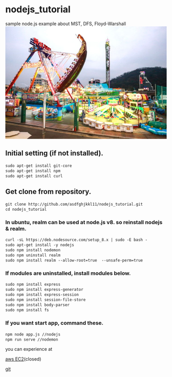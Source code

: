 # nodejs_tutorial
sample node.js example about MST, DFS, Floyd-Warshall
![img0](https://github.com/asdfghjkkl11/nodejs_tutorial/blob/master/public/images/f1.png)
## Initial setting (if not installed).
  ```
  sudo apt-get install git-core
  sudo apt-get install npm
  sudo apt-get install curl
  ```
## Get clone from repository.
  ```
  git clone http://github.com/asdfghjkkl11/nodejs_tutorial.git
  cd nodejs_tutorial
  ```
### In ubuntu, realm can be used at node.js v8. so reinstall nodejs & realm.
  ```
  curl -sL https://deb.nodesource.com/setup_8.x | sudo -E bash -
  sudo apt-get install -y nodejs
  sudo npm install nodemon
  sudo npm uninstall realm
  sudo npm install realm --allow-root=true  --unsafe-perm=true
  ```
### If modules are uninstalled, install modules below.
  ```
  sudo npm install express
  sudo npm install express-generator
  sudo npm install express-session
  sudo npm install session-file-store
  sudo npm install body-parser
  sudo npm install fs
  ```
### If you want start app, command these.
  ```
  npm node app.js //nodejs
  npm run serve //nodemon
  ```
you can experience at 

[aws EC2](https://github.com/asdfghjkkl11/nodejs_tutorial)(closed)

[git](https://github.com/asdfghjkkl11/nodejs_tutorial.git)
